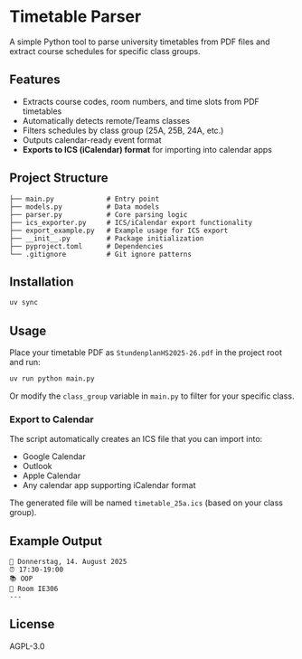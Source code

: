 # Timetable Parser

A simple Python tool to parse university timetables from PDF files and extract course schedules for specific class groups.

## Features

- Extracts course codes, room numbers, and time slots from PDF timetables
- Automatically detects remote/Teams classes
- Filters schedules by class group (25A, 25B, 24A, etc.)
- Outputs calendar-ready event format
- **Exports to ICS (iCalendar) format** for importing into calendar apps

## Project Structure

```
├── main.py             # Entry point
├── models.py           # Data models
├── parser.py           # Core parsing logic
├── ics_exporter.py     # ICS/iCalendar export functionality
├── export_example.py   # Example usage for ICS export
├── __init__.py         # Package initialization
├── pyproject.toml      # Dependencies
└── .gitignore          # Git ignore patterns
```

## Installation

```bash
uv sync
```

## Usage

Place your timetable PDF as `StundenplanHS2025-26.pdf` in the project root and run:

```bash
uv run python main.py
```

Or modify the `class_group` variable in `main.py` to filter for your specific class.

### Export to Calendar

The script automatically creates an ICS file that you can import into:

- Google Calendar
- Outlook
- Apple Calendar
- Any calendar app supporting iCalendar format

The generated file will be named `timetable_25a.ics` (based on your class group).

## Example Output

```
📅 Donnerstag, 14. August 2025
⏰ 17:30-19:00
📚 OOP
📍 Room IE306
---
```

## License

AGPL-3.0
